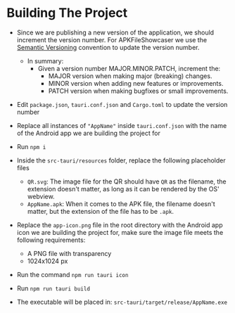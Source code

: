 # Building The Project
- Since we are publishing a new version of the application, we should increment the version number. For APKFileShowcaser we use the [Semantic Versioning](https://semver.org/) convention to update the version number.
    - In summary:
      - Given a version number MAJOR.MINOR.PATCH, increment the:
        - MAJOR version when making major (breaking) changes.
        - MINOR version when adding new features or improvements.
        - PATCH version when making bugfixes or small improvements.


- Edit `package.json`, `tauri.conf.json` and `Cargo.toml` to update the version number
- Replace all instances of `"AppName"` inside `tauri.conf.json` with the name of the Android app we are building the project for
- Run `npm i`
- Inside the `src-tauri/resources` folder, replace the following placeholder files
  - `QR.svg`: The image file for the QR should have `QR` as the filename, the extension doesn't matter, as long as it can be rendered by the OS' webview.
  - `AppName.apk`: When it comes to the APK file, the filename doesn't matter, but the extension of the file has to be `.apk`.
- Replace the `app-icon.png` file in the root directory with the Android app icon we are building the project for, make sure the image file meets the following requirements:
  - A PNG file with transparency
  - 1024x1024 px
- Run the command `npm run tauri icon`
- Run `npm run tauri build`
- The executable will be placed in: `src-tauri/target/release/AppName.exe`